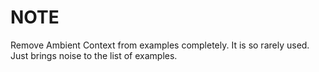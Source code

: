 # NOTE

Remove Ambient Context from examples completely. It is so rarely used. Just brings noise to the list of examples.